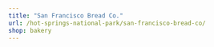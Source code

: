 ```yaml
---
title: "San Francisco Bread Co."
url: /hot-springs-national-park/san-francisco-bread-co/
shop: bakery
---
```

